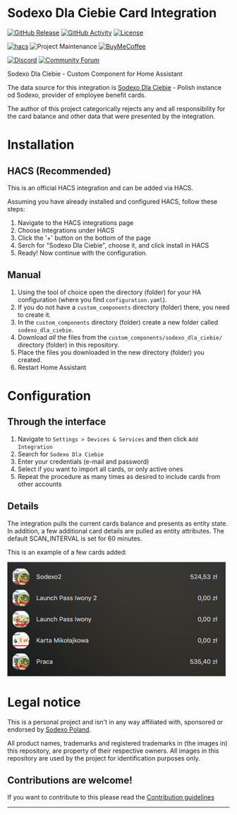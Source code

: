 # Sodexo Dla Ciebie Card Integration

[![GitHub Release][releases-shield]][releases]
[![GitHub Activity][commits-shield]][commits]
[![License][license-shield]](LICENSE)

[![hacs][hacsbadge]][hacs]
![Project Maintenance][maintenance-shield]
[![BuyMeCoffee][buymecoffeebadge]][buymecoffee]

[![Discord][discord-shield]][discord]
[![Community Forum][forum-shield]][forum]

Sodexo Dla Ciebie - Custom Component for Home Assistant

The data source for this integration is [Sodexo Dla Ciebie](https://dlaciebie.sodexo.pl/) - Polish instance od Sodexo, provider of employee benefit cards.

The author of this project categorically rejects any and all responsibility for the card balance and other data that were presented by the integration.

# Installation
## HACS (Recommended)
This is an official HACS integration and can be added via HACS.

Assuming you have already installed and configured HACS, follow these steps:

1. Navigate to the HACS integrations page
2. Choose Integrations under HACS
3. Click the '+' button on the bottom of the page
4. Serch for "Sodexo Dla Ciebie", choose it, and click install in HACS
5. Ready! Now continue with the configuration.

## Manual
1. Using the tool of choice open the directory (folder) for your HA configuration (where you find `configuration.yaml`).
2. If you do not have a `custom_components` directory (folder) there, you need to create it.
3. In the `custom_components` directory (folder) create a new folder called `sodexo_dla_ciebie`.
4. Download _all_ the files from the `custom_components/sodexo_dla_ciebie/` directory (folder) in this repository.
5. Place the files you downloaded in the new directory (folder) you created.
6. Restart Home Assistant

# Configuration

## Through the interface
1. Navigate to `Settings > Devices & Services` and then click `Add Integration`
2. Search for `Sodexo Dla Ciebie`
3. Enter your credentials (e-mail and password)
4. Select if you want to import all cards, or only active ones
5. Repeat the procedure as many times as desired to include cards from other accounts

## Details

The integration pulls the current cards balance and presents as entity state. In addition, a few additional card details are pulled as entity attributes.
The default SCAN_INTERVAL is set for 60 minutes.

This is an example of a few cards added:

![example][exampleimg]

# Legal notice
This is a personal project and isn't in any way affiliated with, sponsored or endorsed by [Sodexo Poland](https://www.sodexo.pl/).

All product names, trademarks and registered trademarks in (the images in) this repository, are property of their respective owners. All images in this repository are used by the project for identification purposes only.

<!---->

## Contributions are welcome!

If you want to contribute to this please read the [Contribution guidelines](CONTRIBUTING.md)

***

[sodexo_dla_ciebie]: https://github.com/anarion80/sodexo_dla_ciebie
[buymecoffee]: https://www.buymeacoffee.com/anarion
[buymecoffeebadge]: https://img.shields.io/badge/buy%20me%20a%20coffee-donate-yellow.svg?style=for-the-badge
[commits-shield]: https://img.shields.io/github/commit-activity/y/custom-components/blueprint.svg?style=for-the-badge
[commits]: https://github.com/anarion80/sodexo_dla_ciebie/commits/master
[hacs]: https://github.com/custom-components/hacs
[hacsbadge]: https://img.shields.io/badge/HACS-Custom-orange.svg?style=for-the-badge
[discord]: https://discord.gg/Qa5fW2R
[discord-shield]: https://img.shields.io/discord/330944238910963714.svg?style=for-the-badge
[exampleimg]: sodexo.png
[forum-shield]: https://img.shields.io/badge/community-forum-brightgreen.svg?style=for-the-badge
[forum]: https://community.home-assistant.io/
[license-shield]: https://img.shields.io/github/license/custom-components/blueprint.svg?style=for-the-badge
[maintenance-shield]: https://img.shields.io/badge/maintainer-anarion80-blue.svg?style=for-the-badge
[releases-shield]: https://img.shields.io/github/v/release/anarion80/sodexo_dla_ciebie?style=for-the-badge
[releases]: https://github.com/anarion80/sodexo_dla_ciebie/releases
